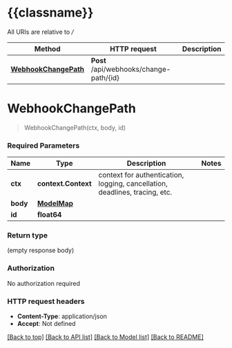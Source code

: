 # {{classname}}

All URIs are relative to */*

Method | HTTP request | Description
------------- | ------------- | -------------
[**WebhookChangePath**](WebhooksApi.md#WebhookChangePath) | **Post** /api/webhooks/change-path/{id} | 

# **WebhookChangePath**
> WebhookChangePath(ctx, body, id)


### Required Parameters

Name | Type | Description  | Notes
------------- | ------------- | ------------- | -------------
 **ctx** | **context.Context** | context for authentication, logging, cancellation, deadlines, tracing, etc.
  **body** | [**ModelMap**](map.md)|  | 
  **id** | **float64**|  | 

### Return type

 (empty response body)

### Authorization

No authorization required

### HTTP request headers

 - **Content-Type**: application/json
 - **Accept**: Not defined

[[Back to top]](#) [[Back to API list]](../README.md#documentation-for-api-endpoints) [[Back to Model list]](../README.md#documentation-for-models) [[Back to README]](../README.md)

